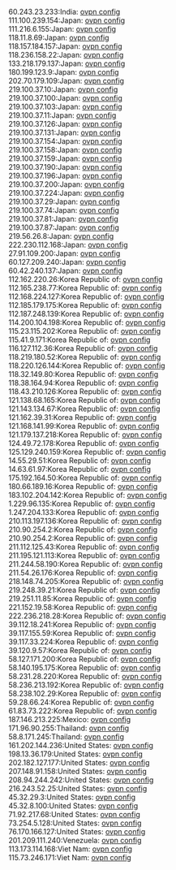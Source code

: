 60.243.23.233:India: [ovpn config](vpn/60_243_23_233.ovpn)  
111.100.239.154:Japan: [ovpn config](vpn/111_100_239_154.ovpn)  
111.216.6.155:Japan: [ovpn config](vpn/111_216_6_155.ovpn)  
118.11.8.69:Japan: [ovpn config](vpn/118_11_8_69.ovpn)  
118.157.184.157:Japan: [ovpn config](vpn/118_157_184_157.ovpn)  
118.236.158.22:Japan: [ovpn config](vpn/118_236_158_22.ovpn)  
133.218.179.137:Japan: [ovpn config](vpn/133_218_179_137.ovpn)  
180.199.123.9:Japan: [ovpn config](vpn/180_199_123_9.ovpn)  
202.70.179.109:Japan: [ovpn config](vpn/202_70_179_109.ovpn)  
219.100.37.10:Japan: [ovpn config](vpn/219_100_37_10.ovpn)  
219.100.37.100:Japan: [ovpn config](vpn/219_100_37_100.ovpn)  
219.100.37.103:Japan: [ovpn config](vpn/219_100_37_103.ovpn)  
219.100.37.11:Japan: [ovpn config](vpn/219_100_37_11.ovpn)  
219.100.37.126:Japan: [ovpn config](vpn/219_100_37_126.ovpn)  
219.100.37.131:Japan: [ovpn config](vpn/219_100_37_131.ovpn)  
219.100.37.154:Japan: [ovpn config](vpn/219_100_37_154.ovpn)  
219.100.37.158:Japan: [ovpn config](vpn/219_100_37_158.ovpn)  
219.100.37.159:Japan: [ovpn config](vpn/219_100_37_159.ovpn)  
219.100.37.190:Japan: [ovpn config](vpn/219_100_37_190.ovpn)  
219.100.37.196:Japan: [ovpn config](vpn/219_100_37_196.ovpn)  
219.100.37.200:Japan: [ovpn config](vpn/219_100_37_200.ovpn)  
219.100.37.224:Japan: [ovpn config](vpn/219_100_37_224.ovpn)  
219.100.37.29:Japan: [ovpn config](vpn/219_100_37_29.ovpn)  
219.100.37.74:Japan: [ovpn config](vpn/219_100_37_74.ovpn)  
219.100.37.81:Japan: [ovpn config](vpn/219_100_37_81.ovpn)  
219.100.37.87:Japan: [ovpn config](vpn/219_100_37_87.ovpn)  
219.56.26.8:Japan: [ovpn config](vpn/219_56_26_8.ovpn)  
222.230.112.168:Japan: [ovpn config](vpn/222_230_112_168.ovpn)  
27.91.109.200:Japan: [ovpn config](vpn/27_91_109_200.ovpn)  
60.127.209.240:Japan: [ovpn config](vpn/60_127_209_240.ovpn)  
60.42.240.137:Japan: [ovpn config](vpn/60_42_240_137.ovpn)  
112.162.220.26:Korea Republic of: [ovpn config](vpn/112_162_220_26.ovpn)  
112.165.238.77:Korea Republic of: [ovpn config](vpn/112_165_238_77.ovpn)  
112.168.224.127:Korea Republic of: [ovpn config](vpn/112_168_224_127.ovpn)  
112.185.179.175:Korea Republic of: [ovpn config](vpn/112_185_179_175.ovpn)  
112.187.248.139:Korea Republic of: [ovpn config](vpn/112_187_248_139.ovpn)  
114.200.104.198:Korea Republic of: [ovpn config](vpn/114_200_104_198.ovpn)  
115.23.115.202:Korea Republic of: [ovpn config](vpn/115_23_115_202.ovpn)  
115.41.9.171:Korea Republic of: [ovpn config](vpn/115_41_9_171.ovpn)  
116.127.112.36:Korea Republic of: [ovpn config](vpn/116_127_112_36.ovpn)  
118.219.180.52:Korea Republic of: [ovpn config](vpn/118_219_180_52.ovpn)  
118.220.126.144:Korea Republic of: [ovpn config](vpn/118_220_126_144.ovpn)  
118.32.149.80:Korea Republic of: [ovpn config](vpn/118_32_149_80.ovpn)  
118.38.164.94:Korea Republic of: [ovpn config](vpn/118_38_164_94.ovpn)  
118.43.210.126:Korea Republic of: [ovpn config](vpn/118_43_210_126.ovpn)  
121.138.68.165:Korea Republic of: [ovpn config](vpn/121_138_68_165.ovpn)  
121.143.134.67:Korea Republic of: [ovpn config](vpn/121_143_134_67.ovpn)  
121.162.39.31:Korea Republic of: [ovpn config](vpn/121_162_39_31.ovpn)  
121.168.141.99:Korea Republic of: [ovpn config](vpn/121_168_141_99.ovpn)  
121.179.137.218:Korea Republic of: [ovpn config](vpn/121_179_137_218.ovpn)  
124.49.72.178:Korea Republic of: [ovpn config](vpn/124_49_72_178.ovpn)  
125.129.240.159:Korea Republic of: [ovpn config](vpn/125_129_240_159.ovpn)  
14.55.29.51:Korea Republic of: [ovpn config](vpn/14_55_29_51.ovpn)  
14.63.61.97:Korea Republic of: [ovpn config](vpn/14_63_61_97.ovpn)  
175.192.164.50:Korea Republic of: [ovpn config](vpn/175_192_164_50.ovpn)  
180.66.189.16:Korea Republic of: [ovpn config](vpn/180_66_189_16.ovpn)  
183.102.204.142:Korea Republic of: [ovpn config](vpn/183_102_204_142.ovpn)  
1.229.96.135:Korea Republic of: [ovpn config](vpn/1_229_96_135.ovpn)  
1.247.204.133:Korea Republic of: [ovpn config](vpn/1_247_204_133.ovpn)  
210.113.197.136:Korea Republic of: [ovpn config](vpn/210_113_197_136.ovpn)  
210.90.254.2:Korea Republic of: [ovpn config](vpn/210_90_254_2.ovpn)  
210.90.254.2:Korea Republic of: [ovpn config](vpn/210_90_254_2.ovpn)  
211.112.125.43:Korea Republic of: [ovpn config](vpn/211_112_125_43.ovpn)  
211.195.121.113:Korea Republic of: [ovpn config](vpn/211_195_121_113.ovpn)  
211.244.58.190:Korea Republic of: [ovpn config](vpn/211_244_58_190.ovpn)  
211.54.26.176:Korea Republic of: [ovpn config](vpn/211_54_26_176.ovpn)  
218.148.74.205:Korea Republic of: [ovpn config](vpn/218_148_74_205.ovpn)  
219.248.39.21:Korea Republic of: [ovpn config](vpn/219_248_39_21.ovpn)  
219.251.11.85:Korea Republic of: [ovpn config](vpn/219_251_11_85.ovpn)  
221.152.19.58:Korea Republic of: [ovpn config](vpn/221_152_19_58.ovpn)  
222.236.218.28:Korea Republic of: [ovpn config](vpn/222_236_218_28.ovpn)  
39.112.18.241:Korea Republic of: [ovpn config](vpn/39_112_18_241.ovpn)  
39.117.155.59:Korea Republic of: [ovpn config](vpn/39_117_155_59.ovpn)  
39.117.33.224:Korea Republic of: [ovpn config](vpn/39_117_33_224.ovpn)  
39.120.9.57:Korea Republic of: [ovpn config](vpn/39_120_9_57.ovpn)  
58.127.171.200:Korea Republic of: [ovpn config](vpn/58_127_171_200.ovpn)  
58.140.195.175:Korea Republic of: [ovpn config](vpn/58_140_195_175.ovpn)  
58.231.28.220:Korea Republic of: [ovpn config](vpn/58_231_28_220.ovpn)  
58.236.213.192:Korea Republic of: [ovpn config](vpn/58_236_213_192.ovpn)  
58.238.102.29:Korea Republic of: [ovpn config](vpn/58_238_102_29.ovpn)  
59.28.66.24:Korea Republic of: [ovpn config](vpn/59_28_66_24.ovpn)  
61.83.73.222:Korea Republic of: [ovpn config](vpn/61_83_73_222.ovpn)  
187.146.213.225:Mexico: [ovpn config](vpn/187_146_213_225.ovpn)  
171.96.90.255:Thailand: [ovpn config](vpn/171_96_90_255.ovpn)  
58.8.171.245:Thailand: [ovpn config](vpn/58_8_171_245.ovpn)  
161.202.144.236:United States: [ovpn config](vpn/161_202_144_236.ovpn)  
198.13.36.179:United States: [ovpn config](vpn/198_13_36_179.ovpn)  
202.182.127.177:United States: [ovpn config](vpn/202_182_127_177.ovpn)  
207.148.91.158:United States: [ovpn config](vpn/207_148_91_158.ovpn)  
208.94.244.242:United States: [ovpn config](vpn/208_94_244_242.ovpn)  
216.243.52.25:United States: [ovpn config](vpn/216_243_52_25.ovpn)  
45.32.29.3:United States: [ovpn config](vpn/45_32_29_3.ovpn)  
45.32.8.100:United States: [ovpn config](vpn/45_32_8_100.ovpn)  
71.92.217.68:United States: [ovpn config](vpn/71_92_217_68.ovpn)  
73.254.5.128:United States: [ovpn config](vpn/73_254_5_128.ovpn)  
76.170.166.127:United States: [ovpn config](vpn/76_170_166_127.ovpn)  
201.209.111.240:Venezuela: [ovpn config](vpn/201_209_111_240.ovpn)  
113.173.114.168:Viet Nam: [ovpn config](vpn/113_173_114_168.ovpn)  
115.73.246.171:Viet Nam: [ovpn config](vpn/115_73_246_171.ovpn)  
